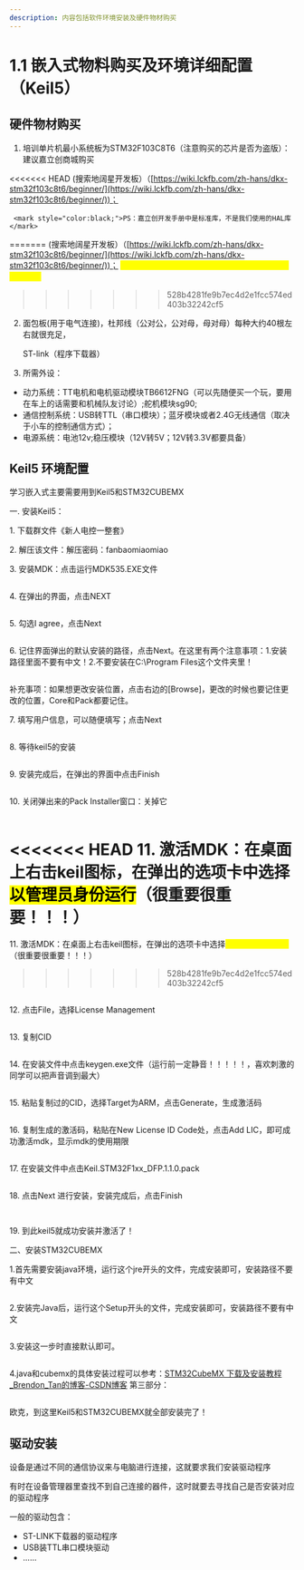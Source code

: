 ```yaml
---
description: 内容包括软件环境安装及硬件物材购买
---
```


# 1.1 嵌入式物料购买及环境详细配置（Keil5）

## 硬件物材购买

1.  培训单片机最小系统板为STM32F103C8T6（注意购买的芯片是否为盗版）：建议嘉立创商城购买

<<<<<<< HEAD
    (搜索地阔星开发板）（[https://wiki.lckfb.com/zh-hans/dkx-stm32f103c8t6/beginner/](https://wiki.lckfb.com/zh-hans/dkx-stm32f103c8t6/beginner/))；                       
    
     <mark style="color:black;">PS：嘉立创开发手册中是标准库，不是我们使用的HAL库</mark>
=======
    (搜索地阔星开发板）（[https://wiki.lckfb.com/zh-hans/dkx-stm32f103c8t6/beginner/](https://wiki.lckfb.com/zh-hans/dkx-stm32f103c8t6/beginner/))；                              <mark style="color:yellow;">PS：嘉立创开发手册中是标准库，不是我们使用的HAL库</mark>
>>>>>>> 528b4281fe9b7ec4d2e1fcc574ed403b32242cf5
2.  面包板(用于电气连接)，杜邦线（公对公，公对母，母对母）每种大约40根左右就很充足，

    ST-link（程序下载器）
3. 所需外设：

* 动力系统：TT电机和电机驱动模块TB6612FNG（可以先随便买一个玩，要用在车上的话需要和机械队友讨论）;舵机模块sg90;
* 通信控制系统：USB转TTL（串口模块）；蓝牙模块或者2.4G无线通信（取决于小车的控制通信方式）；
* 电源系统：电池12v;稳压模块（12V转5V；12V转3.3V都要具备）

## Keil5 环境配置

学习嵌入式主要需要用到Keil5和STM32CUBEMX

一. 安装Keil5：

1\. 下载群文件《新人电控一整套》

2\. 解压该文件：解压密码：fanbaomiaomiao

3\. 安装MDK：点击运行MDK535.EXE文件

<figure><img src="../.gitbook/assets/image.png" alt=""><figcaption></figcaption></figure>

4\. 在弹出的界面，点击NEXT

<figure><img src="../.gitbook/assets/image (6).png" alt=""><figcaption></figcaption></figure>

5\. 勾选I agree，点击Next

<figure><img src="../.gitbook/assets/image (2).png" alt=""><figcaption></figcaption></figure>

6\. 记住界面弹出的默认安装的路径，点击Next。在这里有两个注意事项：1.安装路径里面不要有中文！2.不要安装在C:\Program Files这个文件夹里！

<figure><img src="../.gitbook/assets/image (4).png" alt=""><figcaption></figcaption></figure>

补充事项：如果想更改安装位置，点击右边的\[Browse]，更改的时候也要记住更改的位置，Core和Pack都要记住。

7\. 填写用户信息，可以随便填写；点击Next

<figure><img src="../.gitbook/assets/image (7).png" alt=""><figcaption></figcaption></figure>

8\. 等待keil5的安装

<figure><img src="../.gitbook/assets/image (8).png" alt=""><figcaption></figcaption></figure>

9\. 安装完成后，在弹出的界面中点击Finish

<figure><img src="../.gitbook/assets/image (9).png" alt=""><figcaption></figcaption></figure>

10\. 关闭弹出来的Pack Installer窗口：关掉它

<figure><img src="../.gitbook/assets/image (10).png" alt=""><figcaption></figcaption></figure>

<<<<<<< HEAD
11\. 激活MDK：在桌面上右击keil图标，在弹出的选项卡中选择<mark style="color:;">以管理员身份运行</mark>（很重要很重要！！！）
=======
11\. 激活MDK：在桌面上右击keil图标，在弹出的选项卡中选择<mark style="color:yellow;">以管理员身份运行</mark>（很重要很重要！！！）
>>>>>>> 528b4281fe9b7ec4d2e1fcc574ed403b32242cf5

<figure><img src="../.gitbook/assets/image (11).png" alt=""><figcaption></figcaption></figure>

12\. 点击File，选择License Management

<figure><img src="../.gitbook/assets/image (12).png" alt=""><figcaption></figcaption></figure>

13\. 复制CID

<figure><img src="../.gitbook/assets/image (13).png" alt=""><figcaption></figcaption></figure>

14\. 在安装文件中点击keygen.exe文件（运行前一定静音！！！！！，喜欢刺激的同学可以把声音调到最大）

<figure><img src="../.gitbook/assets/image (14).png" alt=""><figcaption></figcaption></figure>

15\. 粘贴复制过的CID，选择Target为ARM，点击Generate，生成激活码

<figure><img src="../.gitbook/assets/image (15).png" alt=""><figcaption></figcaption></figure>

16\. 复制生成的激活码，粘贴在New License ID Code处，点击Add LIC，即可成功激活mdk，显示mdk的使用期限

<figure><img src="../.gitbook/assets/image (16).png" alt=""><figcaption></figcaption></figure>

17\. 在安装文件中点击Keil.STM32F1xx\_DFP.1.1.0.pack

<figure><img src="../.gitbook/assets/image (17).png" alt=""><figcaption></figcaption></figure>

18\. 点击Next 进行安装，安装完成后，点击Finish

<figure><img src="../.gitbook/assets/image (18).png" alt=""><figcaption></figcaption></figure>

<figure><img src="../.gitbook/assets/image (19).png" alt=""><figcaption></figcaption></figure>

19\. 到此keil5就成功安装并激活了！

二、安装STM32CUBEMX

1.首先需要安装java环境，运行这个jre开头的文件，完成安装即可，安装路径不要有中文

<figure><img src="../.gitbook/assets/image (20).png" alt=""><figcaption></figcaption></figure>

2.安装完Java后，运行这个Setup开头的文件，完成安装即可，安装路径不要有中文

<figure><img src="../.gitbook/assets/image (23).png" alt=""><figcaption></figcaption></figure>

3.安装这一步时直接默认即可。

&#x20;

<figure><img src="../.gitbook/assets/image (22).png" alt=""><figcaption></figcaption></figure>

4.java和cubemx的具体安装过程可以参考：[STM32CubeMX 下载及安装教程\_Brendon\_Tan的博客-CSDN博客](https://blog.csdn.net/Brendon_Tan/article/details/107685563)   第三部分：

<figure><img src="../.gitbook/assets/image (24).png" alt=""><figcaption></figcaption></figure>

欧克，到这里Keil5和STM32CUBEMX就全部安装完了！

## 驱动安装

设备是通过不同的通信协议来与电脑进行连接，这就要求我们安装驱动程序

有时在设备管理器里查找不到自己连接的器件，这时就要去寻找自己是否安装对应的驱动程序

一般的驱动包含：

* ST-LINK下载器的驱动程序
* USB装TTL串口模块驱动
* ......


